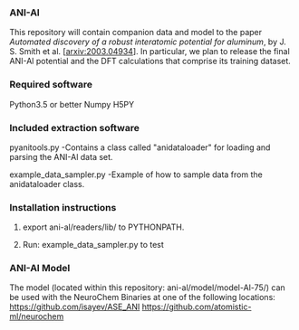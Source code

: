 ### ANI-Al
This repository will contain companion data and model to the paper _Automated discovery of a robust interatomic potential for aluminum_, by J. S. Smith et al. [[arxiv:2003.04934](https://arxiv.org/abs/2003.04934)]. In particular, we plan to release the final ANI-Al potential and the DFT calculations that comprise its training dataset.

### Required software
Python3.5 or better
Numpy
H5PY

### Included extraction software
pyanitools.py
	-Contains a class called 
	 "anidataloader" for loading
	 and parsing the ANI-Al data set.

example_data_sampler.py
	-Example of how to sample data
	from the anidataloader class.

### Installation instructions

1) export ani-al/readers/lib/ to PYTHONPATH.

2) Run: example_data_sampler.py to test


### ANI-Al Model
The model (located within this repository: ani-al/model/model-Al-75/) can be used with the NeuroChem Binaries at one of the following locations:
https://github.com/isayev/ASE_ANI
https://github.com/atomistic-ml/neurochem
